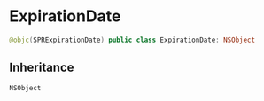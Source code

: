 # ExpirationDate

``` swift
@objc(SPRExpirationDate) public class ExpirationDate: NSObject
```

## Inheritance

`NSObject`
